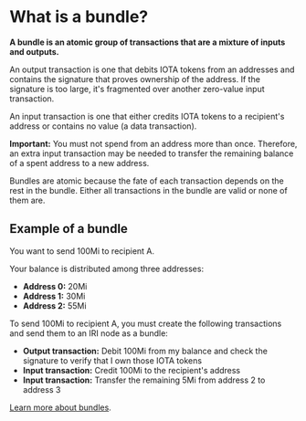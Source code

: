 # What is a bundle?

**A bundle is an atomic group of transactions that are a mixture of inputs and outputs.**

An output transaction is one that debits IOTA tokens from an addresses and contains the signature that proves ownership of the address. If the signature is too large, it's fragmented over another zero-value input transaction.

An input transaction is one that either credits IOTA tokens to a recipient's address or contains no value (a data transaction).

**Important:** You must not spend from an address more than once. Therefore, an extra input transaction may be needed to transfer the remaining balance of a spent address to a new address.

Bundles are atomic because the fate of each transaction depends on the rest in the bundle. Either all transactions in the bundle are valid or none of them are.

## Example of a bundle

You want to send 100Mi to recipient A.

Your balance is distributed among three addresses:

* **Address 0:** 20Mi
* **Address 1:** 30Mi
* **Address 2:** 55Mi

To send 100Mi to recipient A, you must create the following transactions and send them to an IRI node as a bundle:

* **Output transaction:** Debit 100Mi from my balance and check the signature to verify that I own those IOTA tokens
* **Input transaction:** Credit 100Mi to the recipient's address
* **Input transaction:** Transfer the remaining 5Mi from address 2 to address 3

[Learn more about bundles](root://iota-basics/concepts/bundle.md).

